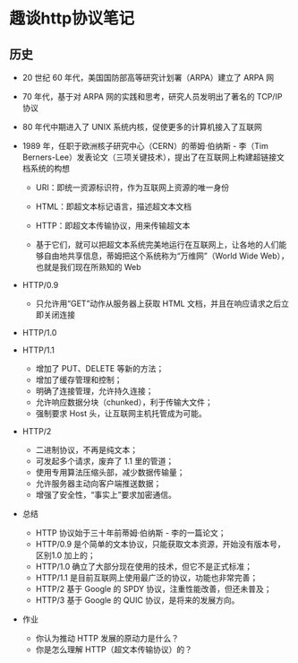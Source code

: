 # 趣谈http协议笔记

## 历史

- 20 世纪 60 年代，美国国防部高等研究计划署（ARPA）建立了 ARPA 网

- 70 年代，基于对 ARPA 网的实践和思考，研究人员发明出了著名的 TCP/IP 协议

- 80 年代中期进入了 UNIX 系统内核，促使更多的计算机接入了互联网

- 1989 年，任职于欧洲核子研究中心（CERN）的蒂姆·伯纳斯 - 李（Tim Berners-Lee）发表论文（三项关键技术），提出了在互联网上构建超链接文档系统的构想

  - URI：即统一资源标识符，作为互联网上资源的唯一身份
  - HTML：即超文本标记语言，描述超文本文档
  - HTTP：即超文本传输协议，用来传输超文本

  - 基于它们，就可以把超文本系统完美地运行在互联网上，让各地的人们能够自由地共享信息，蒂姆把这个系统称为“万维网”（World Wide Web），也就是我们现在所熟知的 Web

- HTTP/0.9
  - 只允许用“GET”动作从服务器上获取 HTML 文档，并且在响应请求之后立即关闭连接

- HTTP/1.0

- HTTP/1.1
  - 增加了 PUT、DELETE 等新的方法；
  - 增加了缓存管理和控制；
  - 明确了连接管理，允许持久连接；
  - 允许响应数据分块（chunked），利于传输大文件；
  - 强制要求 Host 头，让互联网主机托管成为可能。
  
- HTTP/2
  - 二进制协议，不再是纯文本；
  - 可发起多个请求，废弃了 1.1 里的管道；
  - 使用专用算法压缩头部，减少数据传输量；
  - 允许服务器主动向客户端推送数据；
  - 增强了安全性，“事实上”要求加密通信。

- 总结
  - HTTP 协议始于三十年前蒂姆·伯纳斯 - 李的一篇论文；
  - HTTP/0.9 是个简单的文本协议，只能获取文本资源，开始没有版本号，区别1.0 加上的；
  - HTTP/1.0 确立了大部分现在使用的技术，但它不是正式标准；
  - HTTP/1.1 是目前互联网上使用最广泛的协议，功能也非常完善；
  - HTTP/2 基于 Google 的 SPDY 协议，注重性能改善，但还未普及；
  - HTTP/3 基于 Google 的 QUIC 协议，是将来的发展方向。
- 作业
  - 你认为推动 HTTP 发展的原动力是什么？
  - 你是怎么理解 HTTP（超文本传输协议）的？

